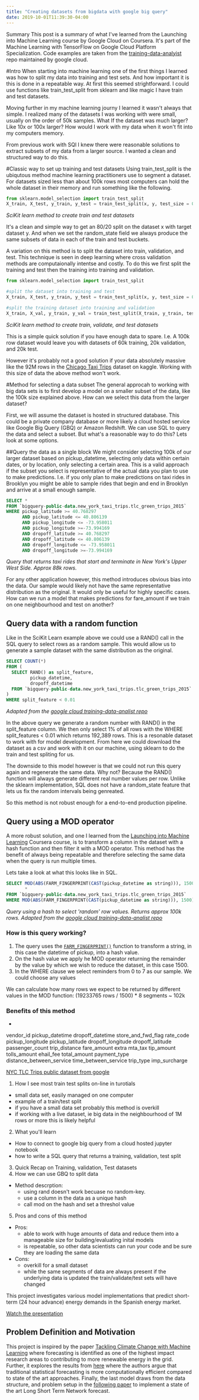 ```yaml
---
title: "Creating datasets from bigdata with google big query"
date: 2019-10-01T11:39:30-04:00
---
```


Summary
This post is a summary of what I've learned from the Launching into Machine Learning course by Google Cloud on Coursera. It's part of the Machine Learning with TensorFlow on Google Cloud Platform Specialization. Code examples are taken from the [training-data-analyist](https://github.com/nicholasjhana/training-data-analyst) repo maintained by google cloud.

#Intro
When starting into machine learning one of the first things I learned was how to split my data into training and test sets. And how important it is this is done in a repeatable way. At first this seemed strightforward. I could use functions like train_test_split from sklearn and like magic I have train and test datasets.

Moving further in my machine learning journy I learned it wasn't always that simple. I realized many of the datasets I was working with were small, usually on the order of 50k samples. What If the dataset was much larger? Like 10x or 100x larger? How would I work with my data when it won't fit into my computers memory.

From previous work with SQl I knew there were reasonable solutions to extract subsets of my data from a larger source. I wanted a clean and structured way to do this.

#Classic way to set up training and test datasets
Using train_test_split is the ubiqutous method machine learning practitioners use to segment a dataset. For datasets sized less than about 100k rows most computers can hold the whole dataset in their memory and run something like the following.  

```python
from sklearn.model_selection import train_test_split
X_train, X_test, y_train, y_test = train_test_split(x, y, test_size = 0.2, random_state = 0)
```
_SciKit learn method to create train and test datasets_

It's a clean and simple way to get an 80/20 split on the dataset x with target dataset y. And when we set the random_state field we always produce the same subsets of data in each of the train and test buckets.

A variation on this method is to split the dataset into train, validation, and test. This technique is seen in deep learning where cross validation methods are computaionally intentse and costly. To do this we first split the training and test then the training into training and validation.

```python
from sklearn.model_selection import train_test_split

#split the dataset into training and test
X_train, X_test, y_train, y_test = train_test_split(x, y, test_size = 0.2, random_state = 0)

#split the training dataset into training and validation
X_train, X_val, y_train, y_val = train_test_split(X_train, y_train, test_size=0.25, random_state=0)
```
_SciKit learn method to create train, validate, and test datasets_

This is a simple quick solution if you have enough data to spare. I.e. A 100k row dataset would leave you with datasets of 60k training, 20k validation, and 20k test. 

However it's probably not a good solution if your data absolutely massive like the 92M rows in the [Chicago Taxi Trips](https://www.kaggle.com/chicago/chicago-taxi-trips-bq) dataset on kaggle. Working with this size of data the above method won't work. 

#Method for selecting a data subset
The general approcah to working with big data sets is to first develop a model on a smaller subset of the data, like the 100k size explained above. How can we select this data from the larger dataset?

First, we will assume the dataset is hosted in structured database. This could be a private company database or more likely a cloud hosted service like Google Big Query (GBQ) or Amazon Redshift. We can use SQL to query the data and select a subset. But what's a reasonable way to do this? Lets look at some options.

##Query the data as a single block
We might consider selecting 100k of our larger dataset based on pickup_datetime, selecting only data within certain dates, or by location, only selecting a certain area. This is a valid approach if the subset you select is representative of the actual data you plan to use to make predictions. I.e. if you only plan to make predictions on taxi rides in Brooklyn you might be able to sample rides that begin and end in Brooklyn and arrive at a small enough sample. 

```SQL
SELECT *
FROM `bigquery-public-data.new_york_taxi_trips.tlc_green_trips_2015`
WHERE pickup_latitude >= 40.768297 
      AND pickup_latitude <= 40.806139
      AND pickup_longitude <= -73.958011 
      AND pickup_longitude >=-73.994169
      AND dropoff_latitude >= 40.768297 
      AND dropoff_latitude <= 40.806139
      AND dropoff_longitude <= -73.958011 
      AND dropoff_longitude >=-73.994169 
```
_Query that returns taxi rides that start and terminate in New York's Upper West Side. Approx 88k rows._

For any other application however, this method introduces obvious bias into the data. Our sample would likely not have the same representative distribution as the original. It would only be useful for highly specific cases. How can we run a model that makes predictions for fare_amount if we train on one neighbourhood and test on another?

## Query data with a random function
Like in the SciKit Learn example above we could use a RAND() call in the SQL query to select rows as a random sample. This would allow us to generate a sample dataset with the same distribution as the original.

```SQL
SELECT COUNT(*)
FROM (
  SELECT RAND() as split_feature,
         pickup_datetime,
         dropoff_datetime
  FROM `bigquery-public-data.new_york_taxi_trips.tlc_green_trips_2015`
)
WHERE split_feature < 0.01
```

_Adapted from the [google cloud training-data-analist repo](https://github.com/nicholasjhana/training-data-analyst/blob/master/courses/machine_learning/deepdive/02_generalization/repeatable_splitting.ipynb)_

In the above query we generate a random number with RAND() in the split_feature column. We then only select 1% of all rows with the WHERE split_features < 0.01 which returns 192,389 rows. This is a resonable dataset to work with for model development. From here we could download the dataset as a csv and work with it on our machine, using sklearn to do the train and test spliting for us.

The downside to this model however is that we could not run this query again and regenerate the same data. Why not? Because the RAND() function will always generate different real number values per row. Unlike the sklearn implementation, SQL does not have a random_state feature that lets us fix the random intervals being genreated. 

So this method is not robust enough for a end-to-end production pipeline.

## Query using a MOD operator 
A more robust solution, and one I learned from the [Launching into Machine Learning](https://www.coursera.org/learn/launching-machine-learning?) Coursera course, is to transform a column in the dataset with a hash function and then filter it with a MOD operator. This method has the benefit of always being repeatable and therefore selecting the same data when the query is run multiple times.

Lets take a look at what this looks like in SQL.

```SQL
SELECT MOD(ABS(FARM_FINGERPRINT(CAST(pickup_datetime as string))), 1500) as hash_value, 
       *
FROM `bigquery-public-data.new_york_taxi_trips.tlc_green_trips_2015`
WHERE MOD(ABS(FARM_FINGERPRINT(CAST(pickup_datetime as string))), 1500) < 8
```
_Query using a hash to select 'random' row values. Returns approx 100k rows. Adapted from the [google cloud training-data-analist repo](https://github.com/nicholasjhana/training-data-analyst/blob/master/courses/machine_learning/deepdive/02_generalization/repeatable_splitting.ipynb)_




### How is this query working?

1. The query uses the [```FARM_FINGERPRINT()```](https://cloud.google.com/bigquery/docs/reference/standard-sql/hash_functions) function to transform a string, in this case the datetime of pickup, into a hash value.
2. On the hash value we apply he MOD operator returning the remainder by the value by which we wish to reduce the dataset, in this case 1500.
3. In the WHERE clause we select reminders from 0 to 7 as our sample. We could choose any values

We can calculate how many rows we expect to be returned by different values in the MOD function: (19233765 rows / 1500) * 8 segments ~ 102k

### Benefits of this method
- 


vendor_id
pickup_datetime
dropoff_datetime
store_and_fwd_flag
rate_code
pickup_longitude
pickup_latitude
	dropoff_longitude
	dropoff_latitude
	passenger_count
	trip_distance
	fare_amount
	extra
	mta_tax
	tip_amount
	tolls_amount
	ehail_fee
	total_amount
	payment_type
	distance_between_service
	time_between_service
	trip_type
  imp_surcharge	


[NYC TLC Trips public dataset from google](https://console.cloud.google.com/marketplace/details/city-of-new-york/nyc-tlc-trips?filter=solution-type:dataset&q=NY&id=e4902dee-0577-42a0-ac7c-436c04ea50b6)








1. How I see most train test splits on-line in turotials
  - small data set, easily managed on one computer
  - example of a train/test split 
  - if you have a small data set probably this method is overkill
  - if working with a live dataset, ie big data in the neighbourhood of 1M rows or more this is likely helpful
2. What you'll learn
  - How to connect to google big query from a cloud hosted jupyter notebook
  - how to write a SQL query that returns a training, validation, test split
3. Quick Recap on Training, validation, Test datasets
4. How we can use GBQ to split data
  - Method descrption: 
    - using rand doesn't work becuase no random-key.
    - use a column in the data as a unique hash
    - call mod on the hash and set a threshol value
5. Pros and cons of this method
  - Pros:
    - able to work with huge amounts of data and reduce them into a manageable size for building/evaluating inital models
    - is repeatable, so other data scientists can run your code and be sure they are loading the same data
  - Cons:
    - overkill for a small dataset
    - while the same segments of data are always present if the underlying data is updated the train/validate/test sets will have changed




This project investigates various model implementations that predict short-term (24 hour advance) energy demands in the Spanish energy market.

[Watch the presentation](https://youtu.be/KaWCwBD_UBA) 


## Problem Definition and Motivation
This project is inspired by the paper [Tackling Climate Change with Machine Learning](https://arxiv.org/abs/1906.05433) where forecasting is identified as one of the highest impact research areas to contributing to more renewable energy in the grid. Further, it explores the results from [here](https://www.researchgate.net/publication/330155110_Short-Term_Load_Forecasting_in_Smart_Grids_An_Intelligent_Modular_Approach) where the authors argue that traditional statistical forecasting is more computationally efficient compared to state of the art approaches. Finally, the last model draws from the data structure, and problem setup in the [following paper](https://www.researchgate.net/publication/323847484_Statistical_and_Machine_Learning_forecasting_methods_Concerns_and_ways_forward) to implement a state of the art Long Short Term Network forecast.
